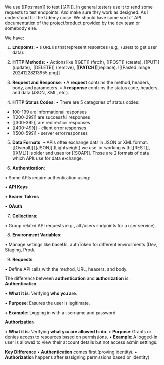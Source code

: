 We use [[Postman]] to test [[API]]. In general testers use it to send some requests to test endpoints. And make sure they work as designed. As I understood for the Udemy corse. We should have some sort of API documentation of the project/product provided by the dev team or somebody else. 

We have:
1. **Endpoints**:
• [[URL]]s that represent resources (e.g., /users to get user data).

2. **HTTP Methods**:
• Actions like [[GET]] (fetch), [[POST]] (create), [[PUT]] (update), [[DELETE]] (remove), **[[PATCH]]**(replace).
![[Pasted image 20241228213955.png]]

3. **Request and Response**:
• A **request** contains the method, headers, body, and parameters.
• A **response** contains the status code, headers, and data (JSON, XML, etc.).

4. **HTTP Status Codes**:
• There are 5 categories of status codes: 
- 100-199 are informational responses
- [[200-299]] are successful responses 
- [[300-399]] are redirection responses 
- [[400-499]] - client error responses
- [[500-599]] - server error responses

5. **Data Formats**:
• APIs often exchange data in JSON or XML format. [[Overall]] [[JSON]] (Lightweight) we use for working with [[REST]], [[XML]] is older and uses for [[SOAP]]. Those are 2 formats of data which APIs use for data exchange. 

6. **Authentication**:

• Some APIs require authentication using:

• **API Keys**

• **Bearer Tokens**

• **OAuth**

7. **Collections**:

• Group related API requests (e.g., all /users endpoints for a user service).

8.  **Environment Variables**:

• Manage settings like baseUrl, authToken for different environments (Dev, Staging, Prod).

9. **Requests**:

• Define API calls with the method, URL, headers, and body.


The difference between **authentication** and **authorization** is:
**Authentication**

• **What it is**: Verifying **who you are**.

• **Purpose**: Ensures the user is legitimate.

• **Example**: Logging in with a username and password.


**Authorization**

• **What it is**: Verifying **what you are allowed to do**.
• **Purpose**: Grants or denies access to resources based on permissions.
• **Example**: A logged-in user is allowed to view their account details but not access admin settings.

**Key Difference**
• **Authentication** comes first (proving identity).
• **Authorization** happens after (assigning permissions based on identity).